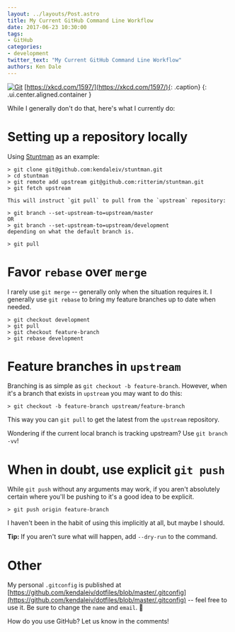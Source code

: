 ```yaml
---
layout: ../layouts/Post.astro
title: My Current GitHub Command Line Workflow
date: 2017-06-23 10:30:00
tags:
- GitHub
categories:
- development
twitter_text: "My Current GitHub Command Line Workflow"
authors: Ken Dale
---
```


[![Git](https://imgs.xkcd.com/comics/git.png)](https://xkcd.com/1597/)
[https://xkcd.com/1597/](https://xkcd.com/1597/){: .caption}
{: .ui.center.aligned.container }

While I generally don't do that, here's what I currently do:

# Setting up a repository locally

Using [Stuntman](https://github.com/ritterim/stuntman) as an example:

```
> git clone git@github.com:kendaleiv/stuntman.git
> cd stuntman
> git remote add upstream git@github.com:ritterim/stuntman.git
> git fetch upstream

This will instruct `git pull` to pull from the `upstream` repository:

> git branch --set-upstream-to=upstream/master
OR
> git branch --set-upstream-to=upstream/development
depending on what the default branch is.

> git pull
```

# Favor `rebase` over `merge`

I rarely use `git merge` -- generally only when the situation requires it. I generally use `git rebase` to bring my feature branches up to date when needed.

```
> git checkout development
> git pull
> git checkout feature-branch
> git rebase development
```

# Feature branches in `upstream`

Branching is as simple as `git checkout -b feature-branch`. However, when it's a branch that exists in `upstream` you may want to do this:

```
> git checkout -b feature-branch upstream/feature-branch
```

This way you can `git pull` to get the latest from the `upstream` repository.

Wondering if the current local branch is tracking upstream? Use `git branch -vv`!

# When in doubt, use explicit `git push`

While `git push` without any arguments may work, if you aren't absolutely certain where you'll be pushing to it's a good idea to be explicit.

```
> git push origin feature-branch
```

I haven't been in the habit of using this implicitly at all, but maybe I should.

**Tip:** If you aren't sure what will happen, add `--dry-run` to the command.

# Other

My personal `.gitconfig` is published at [https://github.com/kendaleiv/dotfiles/blob/master/.gitconfig](https://github.com/kendaleiv/dotfiles/blob/master/.gitconfig) -- feel free to use it. Be sure to change the `name` and `email`. 🙂

How do you use GitHub? Let us know in the comments!
